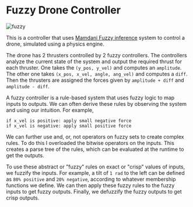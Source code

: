 # Fuzzy Drone Controller

<img alt="fuzzy" src="https://github.com/sparshg/fuzzy-controller/assets/43041139/9cff3b79-e547-4152-8add-93db8e69804b">

This is a controller that uses [Mamdani Fuzzy inference](https://in.mathworks.com/help/fuzzy/types-of-fuzzy-inference-systems.html) system to control a drone, simulated using a physics engine.

The drone has 2 thrusters controlled by 2 fuzzy controllers. The controllers analyze the current state of the system and output the required thrust for each thruster. One takes the `(y_pos, y_vel)` and computes an `amplitude`. The other one takes `(x_pos, x_vel, angle, ang_vel)` and computes a `diff`. Then the thrusters are assigned the forces given by `amplitude + diff` and `amplitude - diff`.

A fuzzy controller is a rule-based system that uses fuzzy logic to map inputs to outputs. We can often derive these rules by observing the system and using our intuition. For example, 
```
if x_vel is positive: apply small negative force
if x_vel is negative: apply small positive force
```
We can further use and, or, not operators on fuzzy sets to create complex rules. To do this I overloaded the bitwise operators on the inputs. This creates a parse tree of the rules, which can be evaluated at the runtime to get the outputs.

To use these abstract or "fuzzy" rules on exact or "crisp" values of inputs, we fuzzify the inputs. For example, a tilt of `1 rad` to the left can be defined as `80% positive` and `20% negative`, according to whatever membership functions we define. We can then apply these fuzzy rules to the fuzzy inputs to get fuzzy outputs. Finally, we defuzzify the fuzzy outputs to get crisp outputs.